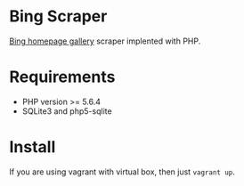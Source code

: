 Bing Scraper
=====================================

[Bing homepage gallery](http://www.bing.com/gallery/) scraper implented with PHP.


# Requirements

 * PHP version >= 5.6.4
 * SQLite3 and php5-sqlite

# Install

If you are using vagrant with virtual box, then just `vagrant up`.
